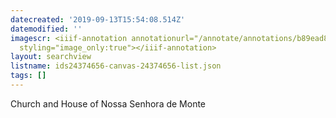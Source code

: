 ```yaml
---
datecreated: '2019-09-13T15:54:08.514Z'
datemodified: ''
imagescr: <iiif-annotation annotationurl="/annotate/annotations/b89ead8c-d63e-11e9-897c-88e9fe7026e8.json"
  styling="image_only:true"></iiif-annotation>
layout: searchview
listname: ids24374656-canvas-24374656-list.json
tags: []
---
```

Church and House of Nossa Senhora de Monte